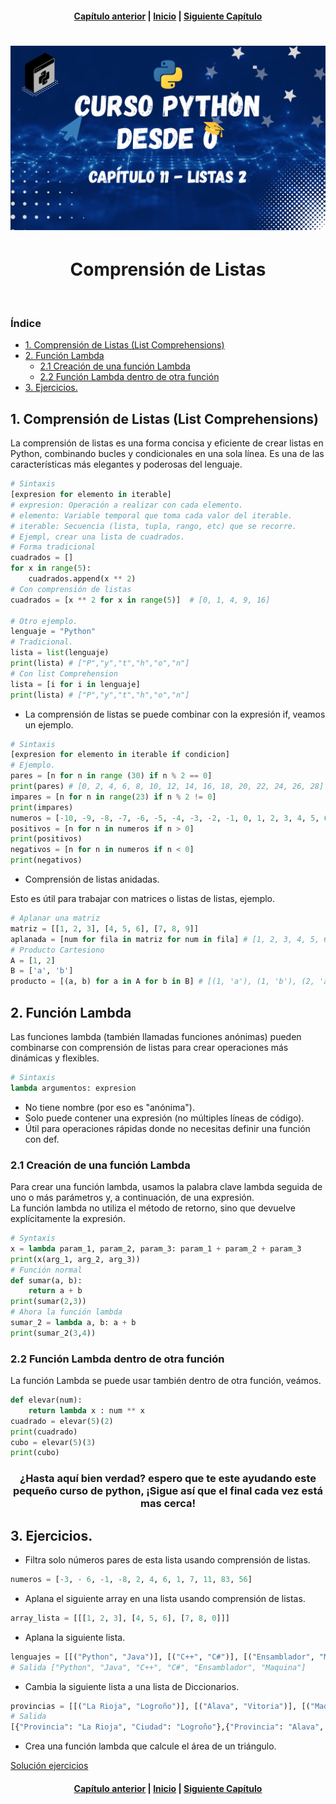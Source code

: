 <h4 align="center">
<a href="https://github.com/tecxion/Curso-Python/tree/main/10_Funciones/readme.md">Capítulo anterior</a> | <a href="https://github.com/tecxion/Curso-Python/tree/main">Inicio</a> | <a href="https://github.com/tecxion/Curso-Python/tree/main/12_Modulos/readme.md">Siguiente Capítulo</a>
</h4>

<h1 align="center">
<img src="https://github.com/tecxion/Curso-Python/blob/main/Media/listas_2.png">
</h1>


<h1 align="center">Comprensión de Listas</h1><br>

<h3>Índice</h3>

- [1. Comprensión de Listas (List Comprehensions)](#1-comprensión-de-listas-list-comprehensions)
- [2. Función Lambda](#2-función-lambda)
  - [2.1 Creación de una función Lambda](#21-creación-de-una-función-lambda)
  - [2.2 Función Lambda dentro de otra función](#22-función-lambda-dentro-de-otra-función)
- [3. Ejercicios.](#3-ejercicios)



<a name = "1-comprensión-de-listas-list-comprehensions"></a>

## 1. Comprensión de Listas (List Comprehensions)

La comprensión de listas es una forma concisa y eficiente de crear listas en Python, combinando bucles y condicionales en una sola línea. Es una de las características más elegantes y poderosas del lenguaje.
```python
# Sintaxis
[expresion for elemento in iterable]
# expresion: Operación a realizar con cada elemento.
# elemento: Variable temporal que toma cada valor del iterable.
# iterable: Secuencia (lista, tupla, rango, etc) que se recorre.
# Ejempl, crear una lista de cuadrados.
# Forma tradicional
cuadrados = []
for x in range(5):
    cuadrados.append(x ** 2)
# Con comprensión de listas
cuadrados = [x ** 2 for x in range(5)]  # [0, 1, 4, 9, 16]

# Otro ejemplo.
lenguaje = "Python"
# Tradicional.
lista = list(lenguaje)
print(lista) # ["P","y","t","h","o","n"]
# Con list Comprehension
lista = [i for i in lenguaje]
print(lista) # ["P","y","t","h","o","n"]
```

- La comprensión de listas se puede combinar con la expresión if, veamos un ejemplo.
```python
# Sintaxis
[expresion for elemento in iterable if condicion]
# Ejemplo.
pares = [n for n in range (30) if n % 2 == 0]
print(pares) # [0, 2, 4, 6, 8, 10, 12, 14, 16, 18, 20, 22, 24, 26, 28]
impares = [n for n in range(23) if n % 2 != 0]
print(impares)
numeros = [-10, -9, -8, -7, -6, -5, -4, -3, -2, -1, 0, 1, 2, 3, 4, 5, 6, 7, 8, 9]
positivos = [n for n in numeros if n > 0]
print(positivos)
negativos = [n for n in numeros if n < 0]
print(negativos)

```

- Comprensión de listas anidadas.

Esto es útil para trabajar con matrices o listas de listas, ejemplo.
```python
# Aplanar una matriz
matriz = [[1, 2, 3], [4, 5, 6], [7, 8, 9]]
aplanada = [num for fila in matriz for num in fila] # [1, 2, 3, 4, 5, 6, 7, 8, 9]
# Producto Cartesiono
A = [1, 2]
B = ['a', 'b']
producto = [(a, b) for a in A for b in B] # [(1, 'a'), (1, 'b'), (2, 'a'), (2, 'b')]
```

<a name = "2-función-lambda"></a>

## 2. Función Lambda

Las funciones lambda (también llamadas funciones anónimas) pueden combinarse con comprensión de listas para crear operaciones más dinámicas y flexibles.
```python
# Sintaxis
lambda argumentos: expresion
```
- No tiene nombre (por eso es "anónima").
- Solo puede contener una expresión (no múltiples líneas de código).
- Útil para operaciones rápidas donde no necesitas definir una función con def.

<a name = "21-creación-de-una-función-lambda"></a>

### 2.1 Creación de una función Lambda

Para crear una función lambda, usamos la palabra clave lambda seguida de uno o más parámetros y, a continuación, de una expresión.<br>
La función lambda no utiliza el método de retorno, sino que devuelve explícitamente la expresión.
```python
# Syntaxis
x = lambda param_1, param_2, param_3: param_1 + param_2 + param_3
print(x(arg_1, arg_2, arg_3))
# Función normal
def sumar(a, b):
    return a + b
print(sumar(2,3))
# Ahora la función lambda
sumar_2 = lambda a, b: a + b
print(sumar_2(3,4))
```


<a name = "22-función-lambda-dentro-de-otra-función"></a>

### 2.2 Función Lambda dentro de otra función

La función Lambda se puede usar también dentro de otra función, veámos.
```python
def elevar(num):
    return lambda x : num ** x
cuadrado = elevar(5)(2)
print(cuadrado)
cubo = elevar(5)(3)
print(cubo)
```

<h3 align = "center" >¿Hasta aquí bien verdad? espero que te este ayudando este pequeño curso de python, ¡Sigue así que el final cada vez está mas cerca!</h3>


<a name = "3-ejercicios" ></a>

## 3. Ejercicios.

- Filtra solo números pares de esta lista usando comprensión de listas.
```python
numeros = [-3, - 6, -1, -8, 2, 4, 6, 1, 7, 11, 83, 56]
```
- Aplana el siguiente array en una lista usando comprensión de listas.
```python
array_lista = [[[1, 2, 3], [4, 5, 6], [7, 8, 0]]]
```
- Aplana la siguiente lista.
```python
lenguajes = [[("Python", "Java")], [("C++", "C#")], [("Ensamblador", "Maquina")]]
# Salida ["Python", "Java", "C++", "C#", "Ensamblador", "Maquina"]
```
- Cambia la siguiente lista a una lista de Diccionarios.
```python
provincias = [[("La Rioja", "Logroño")], [("Alava", "Vitoria")], [("Madrid", "Madrid")]]
# Salida
[{"Provincia": "La Rioja", "Ciudad": "Logroño"},{"Provincia": "Alava", "Ciudad": "Vitoria"}, {"Provincia": "Madrid", "Ciudad": "Madrid"}]
```
- Crea una función lambda que calcule el área de un triángulo.

[Solución ejercicios](./ejercicios.py)


<h4 align="center">
<a href="https://github.com/tecxion/Curso-Python/tree/main/10_Funciones/readme.md">Capítulo anterior</a> | <a href="https://github.com/tecxion/Curso-Python/tree/main">Inicio</a> | <a href="https://github.com/tecxion/Curso-Python/tree/main/12_Modulos/readme.md">Siguiente Capítulo</a>
</h4>